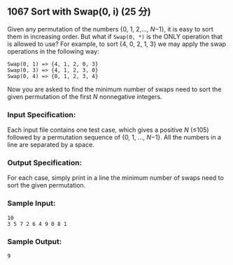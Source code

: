 ## 1067 Sort with Swap(0, i) (25 分)

Given any permutation of the numbers {0, 1, 2,..., *N*−1}, it is easy to sort them in increasing order. But what if `Swap(0, *)` is the ONLY operation that is allowed to use? For example, to sort {4, 0, 2, 1, 3} we may apply the swap operations in the following way:

```
Swap(0, 1) => {4, 1, 2, 0, 3}
Swap(0, 3) => {4, 1, 2, 3, 0}
Swap(0, 4) => {0, 1, 2, 3, 4}
```

Now you are asked to find the minimum number of swaps need to sort the given permutation of the first *N* nonnegative integers.

### Input Specification:

Each input file contains one test case, which gives a positive *N* (≤105) followed by a permutation sequence of {0, 1, ..., *N*−1}. All the numbers in a line are separated by a space.

### Output Specification:

For each case, simply print in a line the minimum number of swaps need to sort the given permutation.

### Sample Input:

```in
10
3 5 7 2 6 4 9 0 8 1
```

### Sample Output:

```out
9
```

